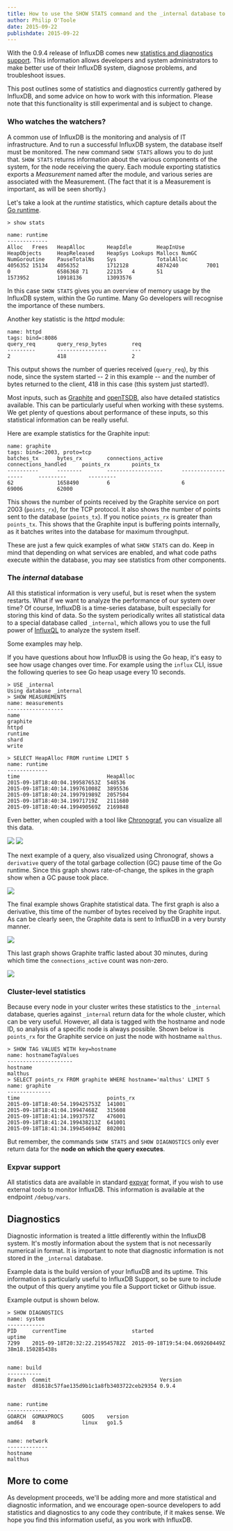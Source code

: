 ```yaml
---
title: How to use the SHOW STATS command and the _internal database to monitor InfluxDB
author: Philip O'Toole
date: 2015-09-22
publishdate: 2015-09-22
---
```


With the 0.9.4 release of InfluxDB comes new [statistics and diagnostics support](https://github.com/influxdb/influxdb/tree/master/monitor). This information allows developers and system administrators to make better use of their InfluxDB system, diagnose problems, and troubleshoot issues.

This post outlines some of statistics and diagnostics currently gathered by InfluxDB, and some advice on how to work with this information. Please note that this functionality is still experimental and is subject to change.

### Who watches the watchers?

A common use of InfluxDB is the monitoring and analysis of IT infrastructure. And to run a successful InfluxDB system, the database itself must be monitored. The new command `SHOW STATS` allows you to do just that. `SHOW STATS` returns information about the various components of the system, for the node receiving the query. Each module exporting statistics exports a _Measurement_ named after the module, and various series are associated with the Measurement. (The fact that it is a Measurement is important, as will be seen shortly.)

Let's take a look at the _runtime_ statistics, which capture details about the [Go runtime](https://golang.org/pkg/runtime/).

```
> show stats

name: runtime
-------------
Alloc   Frees   HeapAlloc       HeapIdle        HeapInUse       HeapObjects     HeapReleased    HeapSys Lookups Mallocs NumGC   NumGoroutine    PauseTotalNs    Sys             TotalAlloc
4056352 15134   4056352         1712128         4874240         7001            0               6586368 71      22135   4       51              1573952         10918136        13093576
```

In this case `SHOW STATS` gives you an overview of memory usage by the InfluxDB system, within the Go runtime. Many Go developers will recognise the importance of these numbers.

Another key statistic is the _httpd_ module:

```
name: httpd
tags: bind=:8086
query_req       query_resp_bytes        req
---------       ----------------        ---
2               418                     2
```

This output shows the number of queries received (`query_req`), by this node, since the system started -- 2 in this example -- and the number of bytes returned to the client, 418 in this case (this system just started!).

Most inputs, such as [Graphite](http://graphite.readthedocs.org/en/latest/) and [openTSDB](http://opentsdb.net/), also have detailed statistics available. This can be particularly useful when working with these systems. We get plenty of questions about performance of these inputs, so this statistical information can be really useful.

Here are example statistics for the Graphite input:

```
name: graphite
tags: bind=:2003, proto=tcp
batches_tx      bytes_rx        connections_active      connections_handled     points_rx       points_tx
----------      --------        ------------------      -------------------     ---------       ---------
62              1658490         6                       6                       69006           62000
```

This shows the number of points received by the Graphite service on port 2003 (`points_rx`), for the TCP protocol. It also shows the number of points sent to the database (`points_tx`). If you notice `points_rx` is greater than `points_tx`. This shows that the Graphite input is buffering points internally, as it batches writes into the database for maximum throughput.

These are just a few quick examples of what `SHOW STATS` can do. Keep in mind that depending on what services are enabled, and what code paths execute within the database, you may see statistics from other components.

### The _internal_ database

All this statistical information is very useful, but is reset when the system restarts. What if we want to analyze the performance of our system over time? Of course, InfluxDB is a time-series database, built especially for storing this kind of data. So the system periodically writes all statistical data to a special database called `_internal`, which allows you to use the full power of [InfluxQL](https://influxdb.com/docs/v0.9/query_language/spec.html) to analyze the system itself.

Some examples may help.

If you have questions about how InfluxDB is using the Go heap, it's easy to see how usage changes over time. For example using the `influx` CLI, issue the following queries to see Go heap usage every 10 seconds.

```
> USE _internal
Using database _internal
> SHOW MEASUREMENTS
name: measurements
------------------
name
graphite
httpd
runtime
shard
write

> SELECT HeapAlloc FROM runtime LIMIT 5
name: runtime
-------------
time                            HeapAlloc
2015-09-18T18:40:04.199587653Z  548536
2015-09-18T18:40:14.199761008Z  3895536
2015-09-18T18:40:24.199791989Z  2057504
2015-09-18T18:40:34.19971719Z   2111680
2015-09-18T18:40:44.199490569Z  2169848
```

Even better, when coupled with a tool like [Chronograf](https://influxdb.com/chronograf/index.html), you can visualize all this data.

![](/img/blog/stats_and_diags/gc1.png)
![](/img/blog/stats_and_diags/gc2.png)

The next example of a query, also visualized using Chronograf, shows a `derivative` query of the total garbage collection (GC) pause time of the Go runtime. Since this graph shows rate-of-change, the spikes in the graph show when a GC pause took place.

![](/img/blog/stats_and_diags/gc3.png)

The final example shows Graphite statistical data. The first graph is also a derivative, this time of the number of bytes received by the Graphite input. As can be clearly seen, the Graphite data is sent to InfluxDB in a very bursty manner. 

![](/img/blog/stats_and_diags/graphite1.png)

This last graph shows Graphite traffic lasted about 30 minutes, during which time the `connections_active` count was non-zero.

![](/img/blog/stats_and_diags/graphite2.png)

### Cluster-level statistics
Because every node in your cluster writes these statistics to the `_internal` database, queries against `_internal` return data for the whole cluster, which can be very useful. However, all data is tagged with the hostname and node ID, so analysis of a specific node is always possible. Shown below is `points_rx` for the Graphite service on just the node with hostname `malthus`.
```
> SHOW TAG VALUES WITH key=hostname
name: hostnameTagValues
---------------------
hostname
malthus
> SELECT points_rx FROM graphite WHERE hostname='malthus' LIMIT 5
name: graphite
--------------
time                            points_rx
2015-09-18T18:40:54.199425753Z  141001
2015-09-18T18:41:04.19947468Z   315608
2015-09-18T18:41:14.1993757Z    476001
2015-09-18T18:41:24.199438213Z  641001
2015-09-18T18:41:34.199454694Z  802001
```

But remember, the commands `SHOW STATS` and `SHOW DIAGNOSTICS` only ever return data for the **node on which the query executes**.

### Expvar support
All statistics data are available in standard [expvar](https://golang.org/pkg/expvar/) format, if you wish to use external tools to monitor InfluxDB. This information is available at the endpoint `/debug/vars`.

## Diagnostics

Diagnostic information is treated a little differently within the InfluxDB system. It's mostly information about the system that is not necessarily numerical in format. It is important to note that diagnostic information is not stored in the `_internal` database.

Example data is the build version of your InfluxDB and its uptime. This information is particularly useful to InfluxDB Support, so be sure to include the output of this query anytime you file a Support ticket or Github issue.

Example output is shown below.

```
> SHOW DIAGNOSTICS
name: system
------------
PID     currentTime                     started                         uptime
7299    2015-09-18T20:32:22.219545782Z  2015-09-18T19:54:04.069260449Z  38m18.150285438s


name: build
-----------
Branch  Commit                                   Version
master  d81618c57fae135d9b1c1a8fb3403722ceb29354 0.9.4


name: runtime
-------------
GOARCH  GOMAXPROCS      GOOS    version
amd64   8               linux   go1.5


name: network
-------------
hostname
malthus
```

## More to come

As development proceeds, we'll be adding more and more statistical and diagnostic information, and we encourage open-source developers to add statistics and diagnostics to any code they contribute, if it makes sense. We hope you find this information useful, as you work with InfluxDB.
